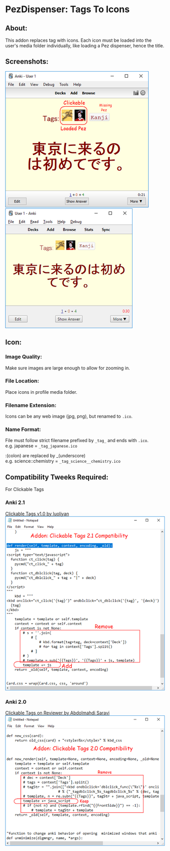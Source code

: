 # PezDispenser: Tags To Icons

## About:
This addon replaces tag with icons. Each icon must be loaded into the user's media folder individually, like loading a Pez dispenser, hence the title.


## Screenshots:
<img src="https://github.com/lovac42/PezDispenser/blob/master/screenshots/screen.png?raw=true">
<img src="https://github.com/lovac42/PezDispenser/blob/master/screenshots/screen2.png?raw=true">



## Icon:

### Image Quality:
Make sure images are large enough to allow for zooming in.

### File Location:
Place icons in profile media folder.

### Filename Extension:
Icons can be any web image (jpg, png), but renamed to ```.ico```.

### Name Format:
File must follow strict filename prefixed by ```_tag_``` and ends with ```.ico```.  
e.g. japanese = ```_tag_japanese.ico```  

:(colon) are replaced by _(underscore)  
e.g. science::chemistry = ```_tag_science__chemistry.ico```  


## Compatibility Tweeks Required:
For Clickable Tags

### Anki 2.1
<a href="https://ankiweb.net/shared/info/380714095">Clickable Tags v1.0 by luoliyan</a>  
<img src="https://github.com/lovac42/PezDispenser/blob/master/screenshots/click21.png?raw=true">  


### Anki 2.0
<a href="https://ankiweb.net/shared/info/1321188674">Clickable Tags on Reviewer by Abdolmahdi Saravi</a>  
<img src="https://github.com/lovac42/PezDispenser/blob/master/screenshots/click20.png?raw=true">  

